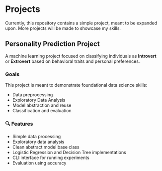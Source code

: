 # Projects
Currently, this repository contains a simple project, meant to be expanded upon. 
More projects will be made to showcase my skills.

## Personality Prediction Project
A machine learning project focused on classifying individuals as **Introvert** or **Extrovert** based on behavioral traits and personal preferences.

### Goals
This project is meant to demonstrate foundational data science skills:
- Data preprocessing
- Exploratory Data Analysis
- Model abstraction and reuse
- Classification and evaluation

### 🔍 Features
- Simple data processing
- Exploratory data analysis
- Clean abstract model base class
- Logistic Regression and Decision Tree implementations
- CLI interface for running experiments
- Evaluation using accuracy